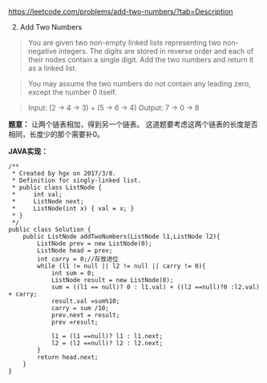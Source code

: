 https://leetcode.com/problems/add-two-numbers/?tab=Description

2. Add Two Numbers
> You are given two non-empty linked lists representing two non-negative integers. The digits are stored in reverse order and each of their nodes contain a single digit. Add the two numbers and return it as a linked list.


> You may assume the two numbers do not contain any leading zero, except the number 0 itself.


> Input: (2 -> 4 -> 3) + (5 -> 6 -> 4)
> Output: 7 -> 0 -> 8

**题意：**
让两个链表相加，得到另一个链表。
这道题要考虑这两个链表的长度是否相同，长度少的那个需要补0。


**JAVA实现：**
```
/**
 * Created by hgx on 2017/3/8.
 * Definition for singly-linked list.
 * public class ListNode {
 *     int val;
 *     ListNode next;
 *     ListNode(int x) { val = x; }
 * }
 */
public class Solution {
    public ListNode addTwoNumbers(ListNode l1,ListNode l2){
        ListNode prev = new ListNode(0);
        ListNode head = prev;
        int carry = 0;//存放进位
        while (l1 != null || l2 != null || carry != 0){
            int sum = 0;
            ListNode result = new ListNode(0);
            sum = ((l1 == null)? 0 : l1.val) + ((l2 ==null)?0 :l2.val) + carry;
            result.val =sum%10;
            carry = sum /10;
            prev.next = result;
            prev =result;

            l1 = (l1 ==null)? l1 : l1.next;
            l2 = (l2 ==null)? l2 : l2.next;
        }
        return head.next;
    }
}
```
